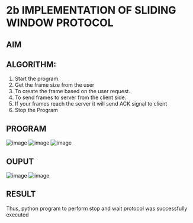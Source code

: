 # 2b IMPLEMENTATION OF SLIDING WINDOW PROTOCOL
## AIM
## ALGORITHM:
1. Start the program.
2. Get the frame size from the user
3. To create the frame based on the user request.
4. To send frames to server from the client side.
5. If your frames reach the server it will send ACK signal to client
6. Stop the Program
## PROGRAM
![image](https://github.com/dharsh-create/2b_SLIDING_WINDOW_PROTOCOL/assets/144217078/703591f3-23f2-4778-a999-8887cf5bd87d)
![image](https://github.com/dharsh-create/2b_SLIDING_WINDOW_PROTOCOL/assets/144217078/a9fc14dc-ed74-413b-a0c9-1c64e1d72605)
![image](https://github.com/dharsh-create/2b_SLIDING_WINDOW_PROTOCOL/assets/144217078/f66e3ac1-7134-4a9a-8202-9859a6147771)

## OUPUT
![image](https://github.com/dharsh-create/2b_SLIDING_WINDOW_PROTOCOL/assets/144217078/3d6e5a9c-86f7-4708-9cfe-797de01ace0c)
![image](https://github.com/dharsh-create/2b_SLIDING_WINDOW_PROTOCOL/assets/144217078/fa85a654-fdba-4541-98f7-08c40625b1cb)

## RESULT
Thus, python program to perform stop and wait protocol was successfully executed
